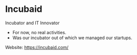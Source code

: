 # Incubaid

Incubator and IT Innovator

- For now, no real activities.
- Was our incubator out of which we managed our startups.

Website: https://incubaid.com/